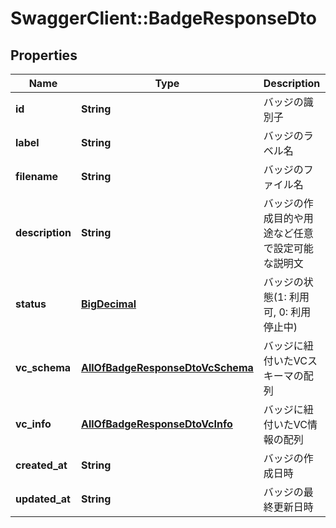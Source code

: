 # SwaggerClient::BadgeResponseDto

## Properties
Name | Type | Description | Notes
------------ | ------------- | ------------- | -------------
**id** | **String** | バッジの識別子 | 
**label** | **String** | バッジのラベル名 | 
**filename** | **String** | バッジのファイル名 | 
**description** | **String** | バッジの作成目的や用途など任意で設定可能な説明文 | 
**status** | [**BigDecimal**](BigDecimal.md) | バッジの状態(1: 利用可, 0: 利用停止中) | 
**vc_schema** | [**AllOfBadgeResponseDtoVcSchema**](AllOfBadgeResponseDtoVcSchema.md) | バッジに紐付いたVCスキーマの配列 | 
**vc_info** | [**AllOfBadgeResponseDtoVcInfo**](AllOfBadgeResponseDtoVcInfo.md) | バッジに紐付いたVC情報の配列 | 
**created_at** | **String** | バッジの作成日時 | 
**updated_at** | **String** | バッジの最終更新日時 | 

